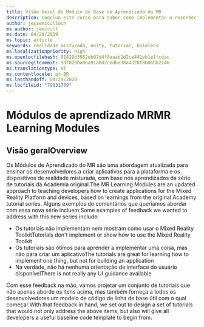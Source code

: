 ```yaml
---
title: Visão Geral do Módulo de Base de Aprendizado do MR
description: Conclua este curso para saber como implementar o reconhecimento facial do Azure em um aplicativo de realidade misturada.
author: jessemcculloch
ms.author: jemccull
ms.date: 04/28/2019
ms.topic: article
keywords: realidade misturada, unity, tutorial, hololens
ms.localizationpriority: high
ms.openlocfilehash: 01429d3952eb97d4f8aaab2d2ce442eb1e1fcdac
ms.sourcegitcommit: 9df82dba06a91a8d2cedbe38a4328f8b86bb2146
ms.translationtype: HT
ms.contentlocale: pt-BR
ms.lasthandoff: 04/29/2020
ms.locfileid: "79031709"
---
```

# <a name="mr-learning-modules"></a><span data-ttu-id="db222-104">Módulos de aprendizado MR</span><span class="sxs-lookup"><span data-stu-id="db222-104">MR Learning Modules</span></span>

## <a name="overview"></a><span data-ttu-id="db222-105">Visão geral</span><span class="sxs-lookup"><span data-stu-id="db222-105">Overview</span></span>

<span data-ttu-id="db222-106">Os Módulos de Aprendizado do MR são uma abordagem atualizada para ensinar os desenvolvedores a criar aplicativos para a plataforma e os dispositivos de realidade misturada, com base nos aprendizados da série de tutoriais da Academia original.</span><span class="sxs-lookup"><span data-stu-id="db222-106">The MR Learning Modules are an updated approach to teaching developers how to create applications for the Mixed Reality Platform and devices, based on learnings from the original Academy tutorial series.</span></span> <span data-ttu-id="db222-107">Alguns exemplos de comentários que queríamos abordar com essa nova série incluem:</span><span class="sxs-lookup"><span data-stu-id="db222-107">Some examples of feedback we wanted to address with this new series include:</span></span>

* <span data-ttu-id="db222-108">Os tutoriais não implementam nem mostram como usar o Mixed Reality Toolkit</span><span class="sxs-lookup"><span data-stu-id="db222-108">Tutorials don't implement or show how to use the Mixed Reality Toolkit</span></span>
* <span data-ttu-id="db222-109">Os tutoriais são ótimos para aprender a implementar uma coisa, mas não para criar um aplicativo</span><span class="sxs-lookup"><span data-stu-id="db222-109">The tutorials are great for learning how to implement one thing, but not for building an application</span></span>
* <span data-ttu-id="db222-110">Na verdade, não há nenhuma orientação de interface do usuário disponível</span><span class="sxs-lookup"><span data-stu-id="db222-110">There is not really any UI guidance available</span></span>

<span data-ttu-id="db222-111">Com esse feedback na mão, vamos projetar um conjunto de tutoriais que não apenas aborde os itens acima, mas também forneça a todos os desenvolvedores um modelo de código de linha de base útil com o qual começar.</span><span class="sxs-lookup"><span data-stu-id="db222-111">With that feedback in hand, we set out to design a set of tutorials that would not only address the above items, but also will give all developers a useful baseline code template to begin from.</span></span>
